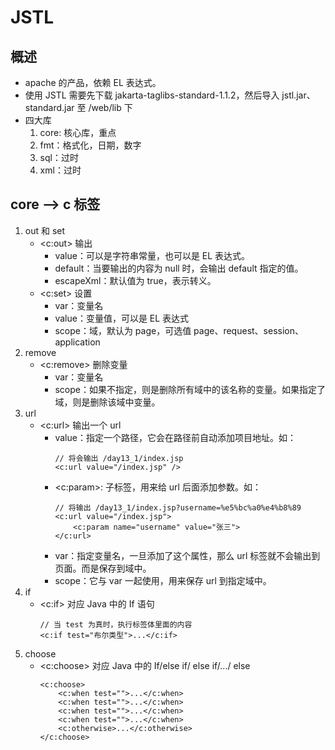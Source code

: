 # JSTL
## 概述
* apache 的产品，依赖 EL 表达式。
* 使用 JSTL 需要先下载 jakarta-taglibs-standard-1.1.2，然后导入 jstl.jar、standard.jar 至 /web/lib 下
* 四大库
    1. core: 核心库，重点
    2. fmt：格式化，日期，数字
    3. sql：过时
    4. xml：过时
## core --> c 标签
1. out 和 set
    * <c:out> 输出
        * value：可以是字符串常量，也可以是 EL 表达式。
        * default：当要输出的内容为 null 时，会输出 default 指定的值。 
        * escapeXml：默认值为 true，表示转义。
    * <c:set> 设置
        * var：变量名
        * value：变量值，可以是 EL 表达式
        * scope：域，默认为 page，可选值 page、request、session、application
2. remove
    * <c:remove> 删除变量
        * var：变量名
        * scope：如果不指定，则是删除所有域中的该名称的变量。如果指定了域，则是删除该域中变量。
3. url
    * <c:url> 输出一个 url
        * value：指定一个路径，它会在路径前自动添加项目地址。如：
            ```
            // 将会输出 /day13_1/index.jsp
            <c:url value="/index.jsp" />
            ```
        * <c:param>: 子标签，用来给 url 后面添加参数。如：
            ```
            // 将输出 /day13_1/index.jsp?username=%e5%bc%a0%e4%b8%89 
            <c:url value="/index.jsp">
                <c:param name="username" value="张三">
            </c:url>
            ```
        * var：指定变量名，一旦添加了这个属性，那么 url 标签就不会输出到页面。而是保存到域中。
        * scope：它与 var 一起使用，用来保存 url 到指定域中。
4. if
    * <c:if> 对应 Java 中的 If 语句
        ```
        // 当 test 为真时，执行标签体里面的内容
        <c:if test="布尔类型">...</c:if>
        ```
5. choose
    * <c:choose> 对应 Java 中的 If/else if/ else if/.../ else
        ```
        <c:choose>
            <c:when test="">...</c:when>
            <c:when test="">...</c:when>
            <c:when test="">...</c:when>
            <c:when test="">...</c:when>
            <c:otherwise>...</c:otherwise>
        </c:choose>
        ```
